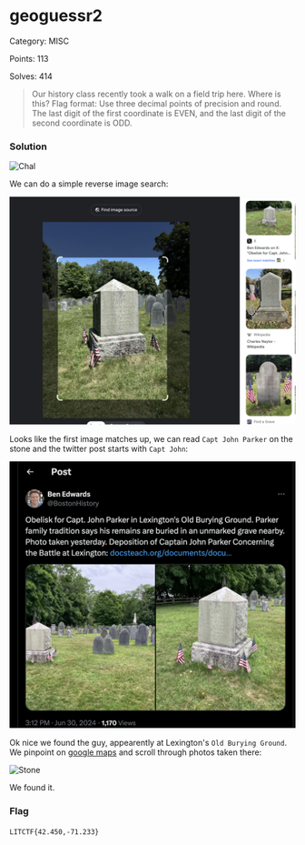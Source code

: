 # geoguessr2

Category: MISC

Points: 113

Solves: 414

>Our history class recently took a walk on a field trip here. Where is this? Flag format: Use three decimal points of precision and round. The last digit of the first coordinate is EVEN, and the last digit of the second coordinate is ODD.

### Solution

![Chal](/images/geoguessr2.jpg)

We can do a simple reverse image search:

![Reverse image search](/images/geoguessr2rev.png)

Looks like the first image matches up, we can read `Capt John Parker` on the stone and the twitter post starts with `Capt John`:

![X Post](/images/geoguessr2Xpost.png)

Ok nice we found the guy, appearently at Lexington's `Old Burying Ground`. We pinpoint on [google maps](https://www.google.com/maps/place/Old+Burying+Ground,+Lexington,+MA+02421/@42.4504132,-71.2333532,55m/data=!3m1!1e3!4m6!3m5!1s0x89e39dd184e3dc1b:0xd65c44b4295a155f!8m2!3d42.4504269!4d-71.2333139!16s%2Fg%2F11bvtcgn93?entry=ttu) and scroll through photos taken there:

![Stone](/images/geoguessr2maps.png)

We found it.

### Flag

```LITCTF{42.450,-71.233}```